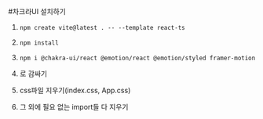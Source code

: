 #차크라UI 설치하기

1. `npm create vite@latest . -- --template react-ts`

2. `npm install`

3. `npm i @chakra-ui/react @emotion/react @emotion/styled framer-motion`

4. <ChakraProvider>로 감싸기

5. css파일 지우기(index.css, App.css)

6. 그 외에 필요 없는 import들 다 지우기

